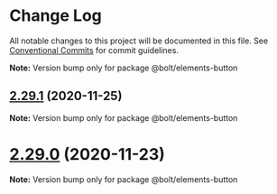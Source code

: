 # Change Log

All notable changes to this project will be documented in this file.
See [Conventional Commits](https://conventionalcommits.org) for commit guidelines.



**Note:** Version bump only for package @bolt/elements-button





## [2.29.1](https://github.com/bolt-design-system/bolt/tree/master/packages/elements/bolt-button/compare/v2.29.0...v2.29.1) (2020-11-25)

**Note:** Version bump only for package @bolt/elements-button





# [2.29.0](https://github.com/bolt-design-system/bolt/tree/master/packages/elements/bolt-button/compare/v2.28.0...v2.29.0) (2020-11-23)

**Note:** Version bump only for package @bolt/elements-button
